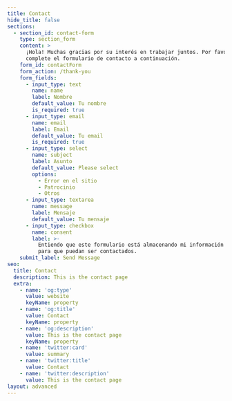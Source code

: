 ```yaml
---
title: Contact
hide_title: false
sections:
  - section_id: contact-form
    type: section_form
    content: >
      ¡Hola! Muchas gracias por su interés en trabajar juntos. Por favor
      complete el formulario de contacto a continuación.
    form_id: contactForm
    form_action: /thank-you
    form_fields:
      - input_type: text
        name: name
        label: Nombre
        default_value: Tu nombre
        is_required: true
      - input_type: email
        name: email
        label: Email
        default_value: Tu email
        is_required: true
      - input_type: select
        name: subject
        label: Asunto
        default_value: Please select
        options:
          - Error en el sitio
          - Patrocinio
          - Otros
      - input_type: textarea
        name: message
        label: Mensaje
        default_value: Tu mensaje
      - input_type: checkbox
        name: consent
        label: >-
          Entiendo que este formulario está almacenando mi información enviada
          para que puedan ser contactados.
    submit_label: Send Message
seo:
  title: Contact
  description: This is the contact page
  extra:
    - name: 'og:type'
      value: website
      keyName: property
    - name: 'og:title'
      value: Contact
      keyName: property
    - name: 'og:description'
      value: This is the contact page
      keyName: property
    - name: 'twitter:card'
      value: summary
    - name: 'twitter:title'
      value: Contact
    - name: 'twitter:description'
      value: This is the contact page
layout: advanced
---
```

